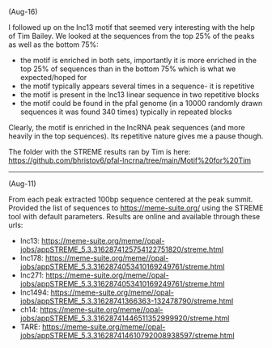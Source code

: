 (Aug-16)

I followed up on the lnc13 motif that seemed very interesting with the help of Tim Bailey. We looked at the sequences from the top 25% of the peaks as well as the bottom 75%:

* the motif is enriched in both sets, importantly it is more enriched in the top 25% of sequences than in the bottom 75% which is what we expected/hoped for
* the motif typically appears several times in a sequence- it is repetitive
* the motif is present in the lnc13 linear sequence in two repetitive blocks
* the motif could be found in the pfal genome (in a 10000 randomly drawn sequences it was found 340 times) typically in repeated blocks


Clearly, the motif is enriched in the lncRNA peak sequences  (and more heavily in the top sequences). Its repetitive nature gives me a pause though.


The folder with the STREME results ran by Tim is here: https://github.com/bhristov6/pfal-lncrna/tree/main/Motif%20for%20Tim


------

(Aug-11)

From each peak extracted 100bp sequence centered at the peak summit. Provided the list of sequences to https://meme-suite.org/ using the STREME tool with default parameters. Results are online and available through these urls:

* lnc13: https://meme-suite.org/meme//opal-jobs/appSTREME_5.3.3162874125754122751820/streme.html
* lnc178: https://meme-suite.org/meme//opal-jobs/appSTREME_5.3.3162874053410169249761/streme.html
* lnc271: https://meme-suite.org/meme//opal-jobs/appSTREME_5.3.3162874053410169249761/streme.html
* lnc1494: https://meme-suite.org/meme//opal-jobs/appSTREME_5.3.31628741366363-132478790/streme.html
* ch14: https://meme-suite.org/meme//opal-jobs/appSTREME_5.3.31628741446511352999920/streme.html
* TARE: https://meme-suite.org/meme//opal-jobs/appSTREME_5.3.316287414610792008938597/streme.html